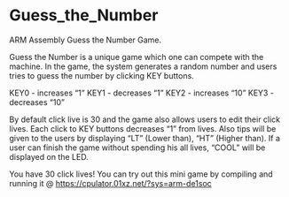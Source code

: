 # Guess_the_Number
ARM Assembly Guess the Number Game.

Guess the Number is a unique game which one can compete with the machine. In the game, the system generates a random number and users tries to guess the number by clicking KEY buttons. 

KEY0 - increases “1”
KEY1 - decreases “1”
KEY2 - increases “10”
KEY3 - decreases “10”

By default click live is 30 and the game also allows users to edit their click lives. Each click to KEY buttons decreases “1” from lives. Also tips will be given to the users by displaying “LT” (Lower than), “HT” (Higher than). If a user can finish the game without spending his all lives, “COOL” will be displayed on the LED.

You have 30 click lives! You can try out this mini game by compiling and running it @ https://cpulator.01xz.net/?sys=arm-de1soc
